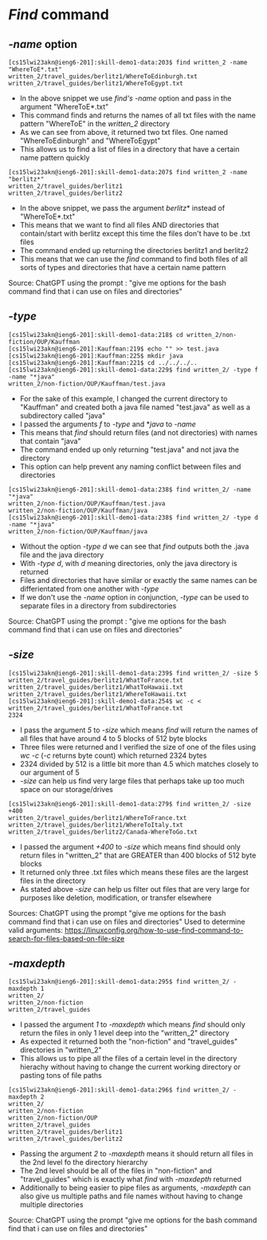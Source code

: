 # *Find* command

## *-name* option

```
[cs15lwi23akn@ieng6-201]:skill-demo1-data:203$ find written_2 -name "WhereToE*.txt"
written_2/travel_guides/berlitz1/WhereToEdinburgh.txt
written_2/travel_guides/berlitz1/WhereToEgypt.txt
```
- In the above snippet we use *find's -name* option and pass in the argument "WhereToE*.txt"
- This command finds and returns the names of all txt files with the name pattern "WhereToE" in the *written_2* directory
- As we can see from above, it returned two txt files. One named "WhereToEdinburgh" and "WhereToEgypt"
- This allows us to find a list of files in a directory that have a certain name pattern quickly

```
[cs15lwi23akn@ieng6-201]:skill-demo1-data:207$ find written_2 -name "berlitz*"
written_2/travel_guides/berlitz1
written_2/travel_guides/berlitz2
```
- In the above snippet, we pass the argument *berlitz** instead of "WhereToE*.txt"
- This means that we want to find all files AND directories that contain/start with berlitz except this time the files don't have to be .txt files
- The command ended up returning the directories berlitz1 and berlitz2
- This means that we can use the *find* command to find both files of all sorts of types and directories that have a certain name pattern

Source: ChatGPT using the prompt : "give me options for the bash command find that i can use on files and directories"

## *-type*

```
[cs15lwi23akn@ieng6-201]:skill-demo1-data:218$ cd written_2/non-fiction/OUP/Kauffman 
[cs15lwi23akn@ieng6-201]:Kauffman:219$ echo "" >> test.java
[cs15lwi23akn@ieng6-201]:Kauffman:225$ mkdir java
[cs15lwi23akn@ieng6-201]:Kauffman:221$ cd ../../../..
[cs15lwi23akn@ieng6-201]:skill-demo1-data:229$ find written_2/ -type f -name "*java"
written_2/non-fiction/OUP/Kauffman/test.java
```
- For the sake of this example, I changed the current directory to "Kauffman" and created both a java file named "test.java" as well as a subdirectory called "java"
- I passed the arguments *f* to *-type* and **java* to *-name*
- This means that *find* should return files (and not directories) with names that contain "java"
- The command ended up only returning "test.java" and not java the directory
- This option can help prevent any naming conflict between files and directories

```
[cs15lwi23akn@ieng6-201]:skill-demo1-data:238$ find written_2/ -name "*java"
written_2/non-fiction/OUP/Kauffman/test.java
written_2/non-fiction/OUP/Kauffman/java
[cs15lwi23akn@ieng6-201]:skill-demo1-data:238$ find written_2/ -type d -name "*java"
written_2/non-fiction/OUP/Kauffman/java
```
- Without the option *-type d* we can see that *find* outputs both the .java file and the java directory
- With *-type d*, with *d* meaning directories, only the java directory is returned
- Files and directories that have similar or exactly the same names can be differientated from one another with *-type*
- If we don't use the *-name* option in conjunction, *-type* can be used to separate files in a directory from subdirectories

Source: ChatGPT using the prompt : "give me options for the bash command find that i can use on files and directories"

## *-size*

```
[cs15lwi23akn@ieng6-201]:skill-demo1-data:239$ find written_2/ -size 5       
written_2/travel_guides/berlitz1/WhatToFrance.txt
written_2/travel_guides/berlitz1/WhatToHawaii.txt
written_2/travel_guides/berlitz1/WhereToHawaii.txt
[cs15lwi23akn@ieng6-201]:skill-demo1-data:254$ wc -c < written_2/travel_guides/berlitz1/WhatToFrance.txt
2324
```
- I pass the argument *5* to *-size* which means *find* will return the names of all files that have around 4 to 5 blocks of 512 byte blocks
- Three files were returned and I verified the size of one of the files using *wc -c* (*-c* returns byte count) which returned 2324 bytes
- 2324 divided by 512 is a little bit more than 4.5 which matches closely to our argument of 5
- *-size* can help us find very large files that perhaps take up too much space on our storage/drives

```
[cs15lwi23akn@ieng6-201]:skill-demo1-data:279$ find written_2/ -size +400
written_2/travel_guides/berlitz1/WhereToFrance.txt
written_2/travel_guides/berlitz1/WhereToItaly.txt
written_2/travel_guides/berlitz2/Canada-WhereToGo.txt
```
- I passed the argument *+400* to *-size* which means find should only return files in "written_2" that are GREATER than 400 blocks of 512 byte blocks
- It returned only three .txt files which means these files are the largest files in the directory
- As stated above *-size* can help us filter out files that are very large for purposes like deletion, modification, or transfer elsewhere

Sources: ChatGPT using the prompt "give me options for the bash command find that i can use on files and directories"
         Used to determine valid arguments: https://linuxconfig.org/how-to-use-find-command-to-search-for-files-based-on-file-size

## *-maxdepth*

```
[cs15lwi23akn@ieng6-201]:skill-demo1-data:295$ find written_2/ -maxdepth 1 
written_2/
written_2/non-fiction
written_2/travel_guides
```
- I passed the argument *1* to *-maxdepth* which means *find* should only return the files in only 1 level deep into the "written_2" directory
- As expected it returned both the "non-fiction" and "travel_guides" directories in "written_2"
- This allows us to pipe all the files of a certain level in the directory hierachy without having to change the current working directory or pasting tons of file paths

```
[cs15lwi23akn@ieng6-201]:skill-demo1-data:296$ find written_2/ -maxdepth 2
written_2/
written_2/non-fiction
written_2/non-fiction/OUP
written_2/travel_guides
written_2/travel_guides/berlitz1
written_2/travel_guides/berlitz2
```
- Passing the argument *2* to *-maxdepth* means it should return all files in the 2nd level fo the directory hierarchy
- The 2nd level should be all of the files in "non-fiction" and "travel_guides" which is exactly what *find* with *-maxdepth* returned
- Additionally to being easier to pipe files as arguments, *-maxdepth* can also give us multiple paths and file names without having to change multiple directories

Source: ChatGPT using the prompt "give me options for the bash command find that i can use on files and directories"
